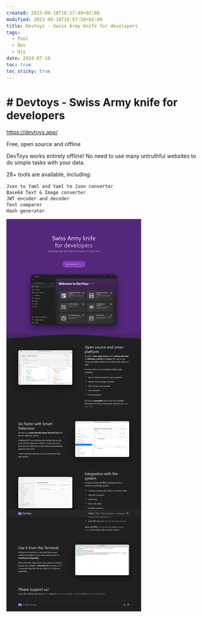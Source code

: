 ```yaml
---
created: 2023-09-18T18:57:49+02:00
modified: 2023-09-18T18:57:50+02:00
title: Devtoys - Swiss Army knife for developers
tags:
  - Tool
  - Dev
  - Diy
date: 2024-07-16
toc: true
toc_sticky: true
---
```


# # Devtoys - Swiss Army knife for developers

<https://devtoys.app/>

Free, open source and offline

DevToys works entirely offline! No need to use many untruthful websites to do simple tasks with your data.

28+ tools are available, including:

    Json to Yaml and Yaml to Json converter
    Base64 Text & Image converter
    JWT encoder and decoder
    Text comparer
    Hash generator


![](../_asset/2023-09-18-swisarmysknife_image_1.png)